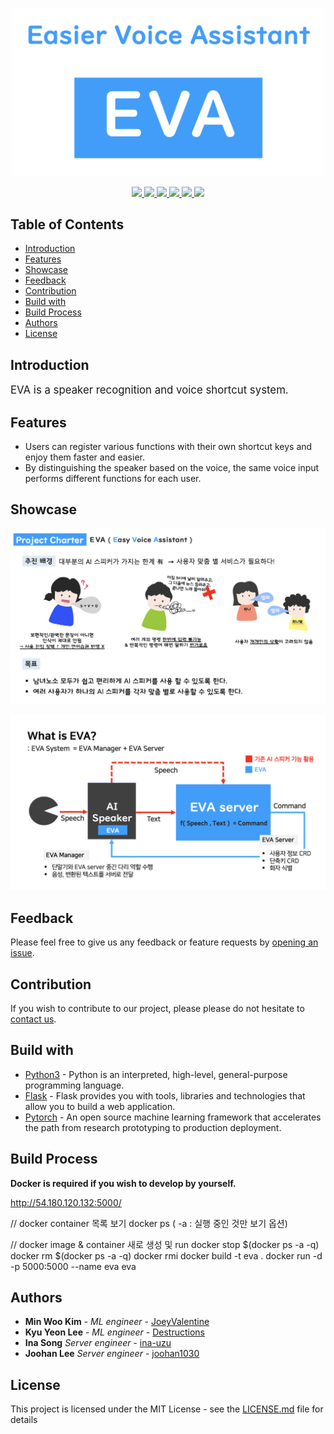 <p align="center">
  <a href="http://cscp2.sogang.ac.kr/CSE4187/index.php/EVA(Easier_Voice_Assistant)">
    <img title="Logo" src="img/logo.png" width=500>
  </a>
</p>

<p align="center">
    <a href="https://www.python.org/downloads/release/python-350/">
        <img src="https://img.shields.io/badge/python-v3.5-blue.svg?logo=python&logoColor=white">
    </a>
    <a href="http://flask.palletsprojects.com/en/1.1.x/">
        <img src="https://img.shields.io/badge/flask-v1.1.1-blue.svg?logo=flask&logoColor=white">
    </a>
    <a href="https://pytorch.org/">
        <img src="https://img.shields.io/badge/pytorch-v1.0.0-blue.svg?logo=pytorch&logoColor=white">
    </a>
    <a href="https://www.anaconda.com/">
        <img src="https://img.shields.io/badge/anaconda-v4.7.12-blue.svg?style=flat&logo=anaconda&logoColor=white">
    </a>
    <a href="https://www.docker.com/">
        <img src="https://img.shields.io/badge/Install with-docker-blue.svg?logo=docker&logoColor=white">
    </a>
    <a href="https://github.com/ina-uzu/EVA-Easier-Voice-Assistant/issues">
        <img src="https://img.shields.io/github/issues/ina-uzu/EVA-Easier-Voice-Assistant?logo=github">
    </a>
</p>


## Table of Contents

- [Introduction](#introduction)
- [Features](#features)
- [Showcase](#showcase)
- [Feedback](#feedback)
- [Contribution](#contribution)
- [Build with](#build-with)
- [Build Process](#build-process)
- [Authors](#authors)
- [License](#license)


## Introduction
<span style="font-size:1.2em;">EVA is a speaker recognition and voice shortcut system.</span>


## Features

- Users can register various functions with their own shortcut keys and enjoy them faster and easier.
- By distinguishing the speaker based on the voice, the same voice input performs different functions for each user.


## Showcase

<p align="center">
  <img src = "img/motivation.png" width=700>
</p>

<p align="center">
  <img src = "img/diagram.png" width=700>
</p>


## Feedback

Please feel free to give us any feedback or feature requests by [opening an issue](https://github.com/ina-uzu/eva/issues).


## Contribution

If you wish to contribute to our project, please please do not hesitate to [contact us](https://github.com/ina-uzu/eva/issues).


## Build with
- [Python3](https://www.python.org/) - Python is an interpreted, high-level, general-purpose programming language.
- [Flask](http://flask.palletsprojects.com/) - Flask provides you with tools, libraries and technologies that allow you to build a web application.
- [Pytorch](https://pytorch.org/) - An open source machine learning framework that accelerates the path from research prototyping to production deployment.


## Build Process
**Docker is required if you wish to develop by yourself.**  

http://54.180.120.132:5000/

// docker container 목록 보기
docker ps  ( -a : 실행 중인 것만 보기 옵션)

// docker image & container 새로 생성 및 run
docker stop $(docker ps -a -q)
docker rm $(docker ps -a -q)
docker rmi 
docker build -t eva .
docker run -d -p 5000:5000 --name eva eva


## Authors

* **Min Woo Kim** - *ML engineer* - [JoeyValentine](https://github.com/JoeyValentine)
* **Kyu Yeon Lee** - *ML engineer* - [Destructions](https://github.com/destructions)
* **Ina Song** *Server engineer* - [ina-uzu](https://github.com/ina-uzu)
* **Joohan Lee** *Server engineer* - [joohan1030](https://github.com/joohan1030)


## License

This project is licensed under the MIT License - see the [LICENSE.md](LICENSE.md) file for details

